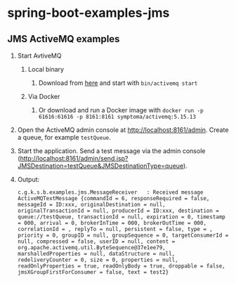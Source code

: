 # spring-boot-examples-jms

## JMS ActiveMQ examples

1. Start AvtiveMQ

   1. Local binary

      1. Download from [here](https://activemq.apache.org/components/classic/download/) and start with `bin/activemq start`

   2. Via Docker
      1. Or download and run a Docker image with `docker run -p 61616:61616 -p 8161:8161 symptoma/activemq:5.15.13`

2. Open the ActiveMQ admin console at [http://localhost:8161/admin](http://localhost:8161/admin). Create a queue, for example `testQueue`.

3. Start the application. Send a test message via the admin console ([http://localhost:8161/admin/send.jsp?JMSDestination=testQueue&JMSDestinationType=queue](http://localhost:8161/admin/send.jsp?JMSDestination=testQueue&JMSDestinationType=queue)).

4. Output:
   ```
   c.g.k.s.b.examples.jms.MessageReceiver   : Received message ActiveMQTextMessage {commandId = 6, responseRequired = false, messageId = ID:xxx, originalDestination = null, originalTransactionId = null, producerId = ID:xxx, destination = queue://testQueue, transactionId = null, expiration = 0, timestamp = 000, arrival = 0, brokerInTime = 000, brokerOutTime = 000, correlationId = , replyTo = null, persistent = false, type = , priority = 0, groupID = null, groupSequence = 0, targetConsumerId = null, compressed = false, userID = null, content = org.apache.activemq.util.ByteSequence@37e1ee79, marshalledProperties = null, dataStructure = null, redeliveryCounter = 0, size = 0, properties = null, readOnlyProperties = true, readOnlyBody = true, droppable = false, jmsXGroupFirstForConsumer = false, text = test2}
   ```

